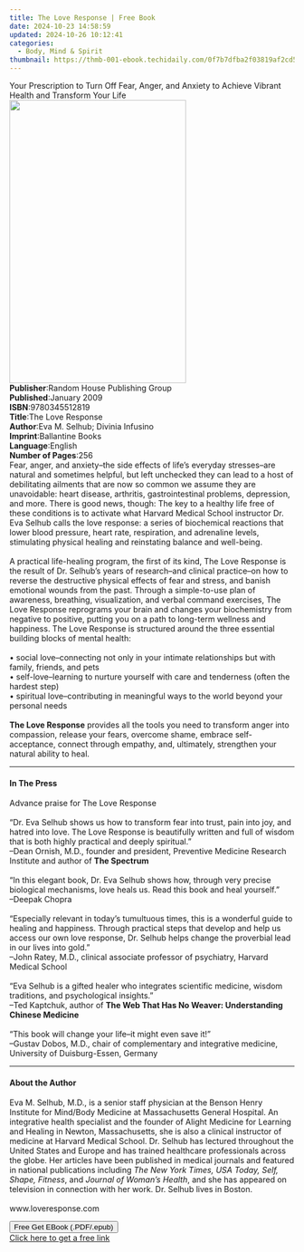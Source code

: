 ```yaml
---
title: The Love Response | Free Book
date: 2024-10-23 14:58:59
updated: 2024-10-26 10:12:41
categories:
  - Body, Mind & Spirit
thumbnail: https://thmb-001-ebook.techidaily.com/0f7b7dfba2f03819af2cd5dfdb8d70fb197ac38eef4ab098ce727434dd9e3637.jpg
---
```

<main id="book-container">
  <div class="flex flex-col">
    <div class="book-brief flex-1 py-6 px-4 sm:p-6 md:py-10 md:px-8">
      <!-- brief-->
      <div class="book-brief-main">
        Your Prescription to Turn Off Fear, Anger, and Anxiety to Achieve
        Vibrant Health and Transform Your Life
      </div>
    </div>
    <div
      class="book-meta-info flex-1 grid gap-4 col-start-1 col-end-3 row-start-1 sm:mb-6 sm:grid-cols-4 lg:gap-6 lg:col-start-2 lg:row-end-6 lg:row-span-6 lg:mb-0"
    >
      <div
        class="book-meta-info-left place-content-center mt-4 p-4 text-sm leading-6 col-start-2 col-span-2 dark:text-slate-400"
      >
        <img
          class="w-full h-500 object-cover rounded-lg sm:h-255 sm:col-span-2 lg:col-span-full"
          src="https://img-001-ebook.techidaily.com/086d8511caaad99b3b82d236edb7c0bfd0cce57ad7b9c4b831c63ffbb1750d46.jpg"
          alt=""
          width="312"
          height="500"
        />
      </div>
      <div
        class="book-meta-info-right mt-2 col-start-1 row-start-2 col-span-3 self-center"
      >
        <!-- meta data  -->
        <div class="flex flex-col px-4 md:px-8">
          <div class="flex-1">
            <strong>Publisher</strong>:<span class="px-2"
              >Random House Publishing Group</span
            >
          </div>
          <div class="flex-1">
            <strong>Published</strong>:<span class="px-2">January 2009</span>
          </div>
          <div class="flex-1">
            <strong>ISBN</strong>:<span class="px-2">9780345512819</span>
          </div>
          <div class="flex-1">
            <strong>Title</strong>:<span class="px-2">The Love Response</span>
          </div>
          <div class="flex-1">
            <strong>Author</strong>:<span class="px-2"
              >Eva M. Selhub; Divinia Infusino</span
            >
          </div>
          <div class="flex-1">
            <strong>Imprint</strong>:<span class="px-2">Ballantine Books</span>
          </div>
          <div class="flex-1">
            <strong>Language</strong>:<span class="px-2">English</span>
          </div>
          <div class="flex-1">
            <strong>Number of Pages</strong>:<span class="px-2">256</span>
          </div>
        </div>
      </div>
    </div>
    <div class="book-description flex-1 py-6 px-4 sm:p-6 md:py-10 md:px-8">
      <div class="book-description-main">
        <div accordion-content="" id="description">
          Fear, anger, and anxiety–the side effects of life’s everyday
          stresses–are natural and sometimes helpful, but left unchecked they
          can lead to a host of debilitating ailments that are now so common we
          assume they are unavoidable: heart disease, arthritis,
          gastrointestinal problems, depression, and more. There is good news,
          though: The key to a healthy life free of these conditions is to
          activate what Harvard Medical School instructor Dr. Eva Selhub calls
          the love response: a series of biochemical reactions that lower blood
          pressure, heart rate, respiration, and adrenaline levels, stimulating
          physical healing and reinstating balance and well-being.<br /><br />A
          practical life-healing program, the first of its kind, The Love
          Response is the result of Dr. Selhub’s years of research–and clinical
          practice–on how to reverse the destructive physical effects of fear
          and stress, and banish emotional wounds from the past. Through a
          simple-to-use plan of awareness, breathing, visualization, and verbal
          command exercises, The Love Response reprograms your brain and changes
          your biochemistry from negative to positive, putting you on a path to
          long-term wellness and happiness. The Love Response is structured
          around the three essential building blocks of mental health:
          <br /><br />• social love–connecting not only in your intimate
          relationships but with family, friends, and pets<br />•
          self-love–learning to nurture yourself with care and tenderness (often
          the hardest step)<br />• spiritual love–contributing in meaningful
          ways to the world beyond your personal needs<br /><br /><b
            >The Love Response</b
          >
          provides all the tools you need to transform anger into compassion,
          release your fears, overcome shame, embrace self-acceptance, connect
          through empathy, and, ultimately, strengthen your natural ability to
          heal.
        </div>
        <div class="accordion-fader"></div>
      </div>
    </div>
    <div class="book-excerpts flex-1 py-6 px-4 sm:p-6 md:py-10 md:px-8">
      <!-- excerpts-->
      <div class="book-excerpts-main">
        <hr />
        <h4 class="placeholder placeholder-heading">
          <span>In The Press</span>
        </h4>
        <p>
          Advance praise for The Love Response<br /><br />“Dr. Eva Selhub shows
          us how to transform fear into trust, pain into joy, and hatred into
          love. The Love Response is beautifully written and full of wisdom that
          is both highly practical and deeply spiritual.” <br />–Dean Ornish,
          M.D., founder and president, Preventive Medicine Research Institute
          and author of <b>The Spectrum </b><br /><br />“In this elegant book,
          Dr. Eva Selhub shows how, through very precise biological mechanisms,
          love heals us. Read this book and heal yourself.”<br />–Deepak
          Chopra<br /><br />“Especially relevant in today’s tumultuous times,
          this is a wonderful guide to healing and happiness. Through practical
          steps that develop and help us access our own love response, Dr.
          Selhub helps change the proverbial lead in our lives into gold.”<br />–John
          Ratey, M.D., clinical associate professor of psychiatry, Harvard
          Medical School <br /><br />“Eva Selhub is a gifted healer who
          integrates scientific medicine, wisdom traditions, and psychological
          insights.”<br />–Ted Kaptchuk, author of
          <b>The Web That Has No Weaver: Understanding Chinese Medicine</b
          ><br /><br />“This book will change your life–it might even save
          it!”<br />–Gustav Dobos, M.D., chair of complementary and integrative
          medicine, University of Duisburg-Essen, Germany
        </p>
      </div>
    </div>
    <div class="book-about-author flex-1 py-6 px-4 sm:p-6 md:py-10 md:px-8">
      <!-- about author-->
      <div class="book-main-author-main">
        <hr />
        <h4 class="placeholder placeholder-heading">
          <span>About the Author</span>
        </h4>
        <p>
          Eva M. Selhub, M.D., is a senior staff physician at the Benson Henry
          Institute for Mind/Body Medicine at Massachusetts General Hospital. An
          integrative health specialist and the founder of Alight Medicine for
          Learning and Healing in Newton, Massachusetts, she is also a clinical
          instructor of medicine at Harvard Medical School. Dr. Selhub has
          lectured throughout the United States and Europe and has trained
          healthcare professionals across the globe. Her articles have been
          published in medical journals and featured in national publications
          including <i>The New York Times, USA Today, Self, Shape, Fitness</i>,
          and <i>Journal of Woman’s Health</i>, and she has appeared on
          television in connection with her work. Dr. Selhub lives in Boston.<br /><br />www.loveresponse.com
        </p>
      </div>
    </div>
    <div class="book-free-get flex-1 py-6 px-4 sm:p-6 md:py-10 md:px-8">
      <button
        id="btn-free-get"
        class="bg-blue-500 hover:bg-blue-700 text-white font-bold py-2 px-4 rounded"
      >
        Free Get EBook (.PDF/.epub)
      </button>
      <div id="countdown-display" class="px-2 text-lg mt-2"></div>
      <a
        id="free-link"
        class="hidden bg-blue-500 hover:bg-blue-700 text-white font-bold py-2 px-4 rounded"
        href="https://www.ebooks.com/en-us/book/352175/the-love-response/eva-m-selhub/"
        target="_blank"
        >Click here to get a free link</a
      >
    </div>
    <script>
      let countdownTime = 0;
      let countdownInterval = null;
      document
        .getElementById('btn-free-get')
        .addEventListener('click', startCountdown);
      function startCountdown() {
        countdownTime = new Date().getTime() + 60000 * 3;
        countdownInterval = setInterval(updateCountdown, 1000);
        document.getElementById('btn-free-get').disabled = true;
        document
          .getElementById('btn-free-get')
          .classList.add('bg-gray-500', 'cursor-not-allowed');
      }
      function updateCountdown() {
        let currentTime = new Date().getTime();
        let timeLeft = countdownTime - currentTime;
        let secondsLeft = Math.floor(timeLeft / 1000);
        document.getElementById('countdown-display').innerHTML =
          `Remaining time: ${secondsLeft} seconds.`;
        if (secondsLeft <= 0) {
          clearInterval(countdownInterval);
          document.getElementById('btn-free-get').classList.add('hidden');
          document.getElementById('free-link').classList.remove('hidden');
          document.getElementById('countdown-display').innerHTML = '';
        }
      }
    </script>
  </div>
</main>
